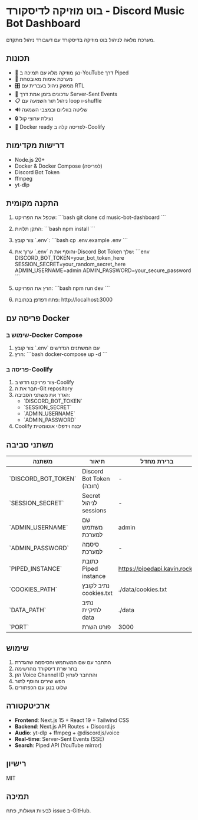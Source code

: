 # בוט מוזיקה לדיסקורד - Discord Music Bot Dashboard

מערכת מלאה לניהול בוט מוזיקה בדיסקורד עם דשבורד ניהול מתקדם.

## תכונות

- 🎵 נגן מוזיקה מלא עם תמיכה ב-YouTube דרך Piped
- 🔐 מערכת אימות מאובטחת
- 🎛️ ממשק ניהול בעברית עם RTL
- 🔄 עדכונים בזמן אמת דרך Server-Sent Events
- 📋 ניהול תור השמעה עם loop ו-shuffle
- 🔊 שליטה בווליום ובמצבי השמעה
- 🔒 נעילת ערוצי קול
- 🐳 Docker ready לפריסה קלה ב-Coolify

## דרישות מקדימות

- Node.js 20+
- Docker & Docker Compose (לפריסה)
- Discord Bot Token
- ffmpeg
- yt-dlp

## התקנה מקומית

1. שכפל את הפרויקט:
\`\`\`bash
git clone <repository-url>
cd music-bot-dashboard
\`\`\`

2. התקן תלויות:
\`\`\`bash
npm install
\`\`\`

3. צור קובץ \`.env\`:
\`\`\`bash
cp .env.example .env
\`\`\`

4. ערוך את \`.env\` והוסף את ה-Discord Bot Token שלך:
\`\`\`env
DISCORD_BOT_TOKEN=your_bot_token_here
SESSION_SECRET=your_random_secret_here
ADMIN_USERNAME=admin
ADMIN_PASSWORD=your_secure_password
\`\`\`

5. הרץ את הפרויקט:
\`\`\`bash
npm run dev
\`\`\`

6. פתח דפדפן בכתובת: http://localhost:3000

## פריסה עם Docker

### שימוש ב-Docker Compose

1. צור קובץ \`.env\` עם המשתנים הנדרשים
2. הרץ:
\`\`\`bash
docker-compose up -d
\`\`\`

### פריסה ב-Coolify

1. צור פרויקט חדש ב-Coolify
2. חבר את ה-Git repository
3. הגדר את משתני הסביבה:
   - \`DISCORD_BOT_TOKEN\`
   - \`SESSION_SECRET\`
   - \`ADMIN_USERNAME\`
   - \`ADMIN_PASSWORD\`
4. Coolify יבנה וידפלוי אוטומטית

## משתני סביבה

| משתנה | תיאור | ברירת מחדל |
|-------|-------|------------|
| \`DISCORD_BOT_TOKEN\` | Discord Bot Token (חובה) | - |
| \`SESSION_SECRET\` | Secret לניהול sessions | - |
| \`ADMIN_USERNAME\` | שם משתמש למערכת | admin |
| \`ADMIN_PASSWORD\` | סיסמה למערכת | - |
| \`PIPED_INSTANCE\` | כתובת Piped instance | https://pipedapi.kavin.rocks |
| \`COOKIES_PATH\` | נתיב לקובץ cookies.txt | ./data/cookies.txt |
| \`DATA_PATH\` | נתיב לתיקיית data | ./data |
| \`PORT\` | פורט השרת | 3000 |

## שימוש

1. התחבר עם שם המשתמש והסיסמה שהגדרת
2. בחר שרת דיסקורד מהרשימה
3. הזן Voice Channel ID והתחבר לערוץ
4. חפש שירים והוסף לתור
5. שלוט בנגן עם הכפתורים

## ארכיטקטורה

- **Frontend**: Next.js 15 + React 19 + Tailwind CSS
- **Backend**: Next.js API Routes + Discord.js
- **Audio**: yt-dlp + ffmpeg + @discordjs/voice
- **Real-time**: Server-Sent Events (SSE)
- **Search**: Piped API (YouTube mirror)

## רישיון

MIT

## תמיכה

לבעיות ושאלות, פתח issue ב-GitHub.
